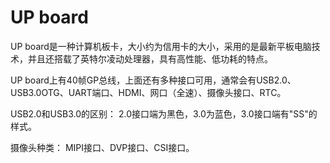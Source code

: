 # UP board
UP board是一种计算机板卡，大小约为信用卡的大小，采用的是最新平板电脑技术，并且还搭载了英特尔凌动处理器，具有高性能、低功耗的特点。

UP board上有40帧GP总线，上面还有多种接口可用，通常会有USB2.0、USB3.0OTG、UART端口、HDMI、网口（全速）、摄像头接口、RTC。

USB2.0和USB3.0的区别：
2.0接口端为黑色，3.0为蓝色，3.0接口端有"SS"的样式。

摄像头种类：
MIPI接口、DVP接口、CSI接口。
